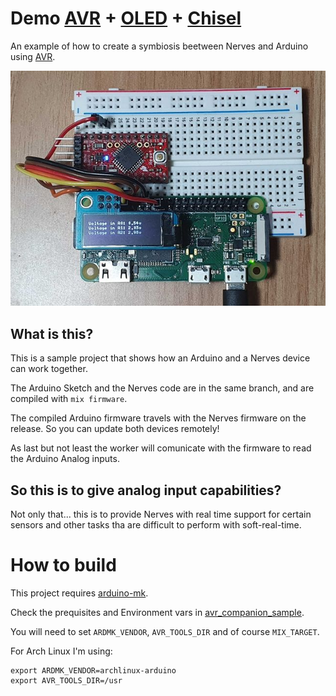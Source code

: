 # Demo [AVR](https://github.com/luisgabrielroldan/avr) + [OLED](https://github.com/pappersverk/oled) + [Chisel](https://github.com/luisgabrielroldan/chisel)

An example of how to create a symbiosis beetween Nerves and Arduino using [AVR](https://github.com/luisgabrielroldan/avr).

![Demo](images/device.jpg)

## What is this?

This is a sample project that shows how an Arduino and a Nerves device can work together.

The Arduino Sketch and the Nerves code are in the same branch, and are compiled with `mix firmware`.

The compiled Arduino firmware travels with the Nerves firmware on the release. So you can update both devices remotely!

As last but not least the worker will comunicate with the firmware to read the Arduino Analog inputs.

## So this is to give analog input capabilities?

Not only that... this is to provide Nerves with real time support for certain sensors and other tasks tha are difficult to perform with soft-real-time.

# How to build
This project requires [arduino-mk](https://github.com/sudar/Arduino-Makefile).

Check the prequisites and Environment vars in [avr_companion_sample](https://github.com/luisgabrielroldan/avr_companion_sample).

You will need to set `ARDMK_VENDOR`, `AVR_TOOLS_DIR` and of course `MIX_TARGET`.

For Arch Linux I'm using:
```
export ARDMK_VENDOR=archlinux-arduino
export AVR_TOOLS_DIR=/usr
```
